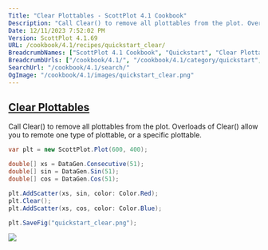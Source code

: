 ```yaml
---
Title: "Clear Plottables - ScottPlot 4.1 Cookbook"
Description: "Call Clear() to remove all plottables from the plot. Overloads of Clear() allow you to remote one type of plottable, or a specific plottable."
Date: 12/11/2023 7:52:02 PM
Version: ScottPlot 4.1.69
URL: /cookbook/4.1/recipes/quickstart_clear/
BreadcrumbNames: ["ScottPlot 4.1 Cookbook", "Quickstart", "Clear Plottables"]
BreadcrumbUrls: ["/cookbook/4.1/", "/cookbook/4.1/category/quickstart", "/cookbook/4.1/recipes/quickstart_clear/"]
SearchUrl: "/cookbook/4.1/search/"
OgImage: "/cookbook/4.1/images/quickstart_clear.png"
---
```


<h2><a href='/cookbook/4.1/recipes/quickstart_clear/'>Clear Plottables</a></h2>

Call Clear() to remove all plottables from the plot. Overloads of Clear() allow you to remote one type of plottable, or a specific plottable.

```cs
var plt = new ScottPlot.Plot(600, 400);

double[] xs = DataGen.Consecutive(51);
double[] sin = DataGen.Sin(51);
double[] cos = DataGen.Cos(51);

plt.AddScatter(xs, sin, color: Color.Red);
plt.Clear();
plt.AddScatter(xs, cos, color: Color.Blue);

plt.SaveFig("quickstart_clear.png");
```

<img src='../../images/quickstart_clear.png' class='d-block mx-auto my-5' />


